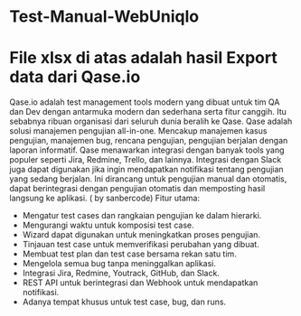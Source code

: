 # Test-Manual-WebUniqlo
# File xlsx di atas adalah hasil Export data dari Qase.io
Qase.io adalah test management tools modern yang dibuat untuk tim QA dan Dev dengan antarmuka modern dan sederhana serta fitur canggih. Itu sebabnya ribuan organisasi dari seluruh dunia beralih ke Qase. Qase adalah solusi manajemen pengujian all-in-one. Mencakup manajemen kasus pengujian, manajemen bug, rencana pengujian, pengujian berjalan dengan laporan informatif. Qase menawarkan integrasi dengan banyak tools yang populer seperti Jira, Redmine, Trello, dan lainnya. Integrasi dengan Slack juga dapat digunakan jika ingin mendapatkan notifikasi tentang pengujian yang sedang berjalan. Ini dirancang untuk pengujian manual dan otomatis, dapat berintegrasi dengan pengujian otomatis dan memposting hasil langsung ke aplikasi. ( by sanbercode)
Fitur utama:
- Mengatur test cases dan rangkaian pengujian ke dalam hierarki.
- Mengurangi waktu untuk komposisi test case.
- Wizard dapat digunakan untuk meningkatkan proses pengujian.
- Tinjauan test case untuk memverifikasi perubahan yang dibuat.
- Membuat test plan dan test case bersama rekan satu tim.
- Mengelola semua bug tanpa meninggalkan aplikasi.
- Integrasi Jira, Redmine, Youtrack, GitHub, dan Slack.
- REST API untuk berintegrasi dan Webhook untuk mendapatkan notifikasi.
- Adanya tempat khusus untuk test case, bug, dan runs.
  
